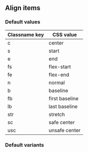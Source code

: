 ## Align items


<!-- <values.alignItems> -->
### Default values
|Classname key|CSS value     |
|-------------|--------------|
|c            |center        |
|s            |start         |
|e            |end           |
|fs           |flex-start    |
|fe           |flex-end      |
|n            |normal        |
|b            |baseline      |
|fb           |first baseline|
|lb           |last baseline |
|str          |stretch       |
|sc           |safe center   |
|usc          |unsafe center |

<!-- </values.alignItems> -->

<!-- <variants.alignItems> -->
### Default variants

<!-- </variants.alignItems> -->

